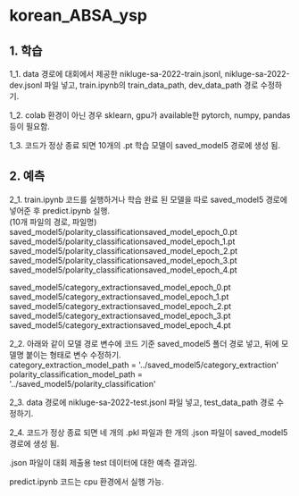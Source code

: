 # korean_ABSA_ysp
## 1. 학습  

1_1. data 경로에 대회에서 제공한 nikluge-sa-2022-train.jsonl, nikluge-sa-2022-dev.jsonl 파일 넣고, train.ipynb의 train_data_path, dev_data_path 경로 수정하기.  

1_2. colab 환경이 아닌 경우 sklearn, gpu가 available한 pytorch, numpy, pandas 등이 필요함.  

1_3. 코드가 정상 종료 되면 10개의 .pt 학습 모델이 saved_model5 경로에 생성 됨.  

## 2. 예측  

2_1. train.ipynb 코드를 실행하거나 학습 완료 된 모델을 따로 saved_model5 경로에 넣어준 후 predict.ipynb 실행.  
(10개 파일의 경로, 파일명)  
saved_model5/polarity_classificationsaved_model_epoch_0.pt  
saved_model5/polarity_classificationsaved_model_epoch_1.pt  
saved_model5/polarity_classificationsaved_model_epoch_2.pt  
saved_model5/polarity_classificationsaved_model_epoch_3.pt  
saved_model5/polarity_classificationsaved_model_epoch_4.pt  
  
saved_model5/category_extractionsaved_model_epoch_0.pt  
saved_model5/category_extractionsaved_model_epoch_1.pt  
saved_model5/category_extractionsaved_model_epoch_2.pt  
saved_model5/category_extractionsaved_model_epoch_3.pt  
saved_model5/category_extractionsaved_model_epoch_4.pt  

2_2. 아래와 같이 모델 경로 변수에 코드 기준 saved_model5 폴더 경로 넣고, 뒤에 모델명 붙이는 형태로 변수 수정하기.  
category_extraction_model_path = '../saved_model5/category_extraction'  
polarity_classification_model_path = '../saved_model5/polarity_classification'  

2_3. data 경로에 nikluge-sa-2022-test.jsonl 파일 넣고, test_data_path 경로 수정하기.  

2_4. 코드가 정상 종료 되면 네 개의 .pkl 파일과 한 개의 .json 파일이 saved_model5 경로에 생성 됨.  

.json 파일이 대회 제출용 test 데이터에 대한 예측 결과임.  

predict.ipynb 코드는 cpu 환경에서 실행 가능.  
